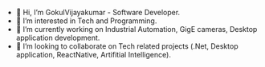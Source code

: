 - 👋 Hi, I’m GokulVijayakumar - Software Developer.
- 👀 I’m interested in Tech and Programming.
- 🌱 I’m currently working on Industrial Automation, GigE cameras, Desktop application development.
- 💞️ I’m looking to collaborate on Tech related projects (.Net, Desktop application, ReactNative, Artifitial Intelligence).
<!---
gokulkml/gokulkml is a ✨ special ✨ repository because its `README.md` (this file) appears on your GitHub profile.
You can click the Preview link to take a look at your changes.
--->
